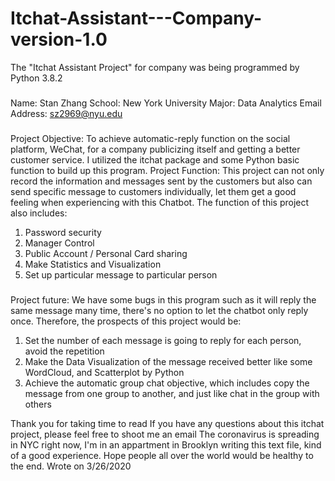 # Itchat-Assistant---Company-version-1.0
The "Itchat Assistant Project" for company was being programmed by Python 3.8.2
###
Name: Stan Zhang
School: New York University
Major: Data Analytics
Email Address: sz2969@nyu.edu
###
Project Objective: To achieve automatic-reply function on the social platform, WeChat, for a company publicizing itself and getting a better customer service. I utilized the itchat package and some Python basic function to build up this program.
Project Function: This project can not only record the information and messages sent by the customers but also can send specific message to customers individually, let them get a good feeling when experiencing with this Chatbot.
The function of this project also includes:
1) Password security
2) Manager Control
3) Public Account / Personal Card sharing
4) Make Statistics and Visualization
5) Set up particular message to particular person
###
Project future: We have some bugs in this program such as it will reply the same message many time, there's no option to let the chatbot only reply once.
Therefore, the prospects of this project would be:
1) Set the number of each message is going to reply for each person, avoid the repetition
2) Make the Data Visualization of the message received better like some WordCloud, and Scatterplot by Python
3) Achieve the automatic group chat objective, which includes copy the message from one group to another, and just like chat in the group with others

Thank you for taking time to read
If you have any questions about this itchat project, please feel free to shoot me an email
The coronavirus is spreading in NYC right now, I'm in an appartment in Brooklyn writing this text file, kind of a good experience.
Hope people all over the world would be healthy to the end.
Wrote on 3/26/2020
